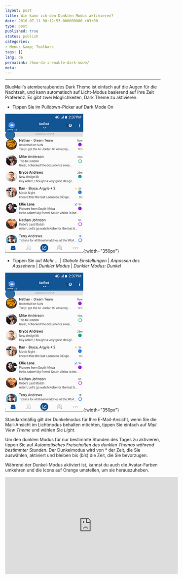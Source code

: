 ```yaml
---
layout: post
title: Wie kann ich den Dunklen Modus aktivieren?
date: 2016-07-11 08:12:53.000000000 +03:00
type: post
published: true
status: publish
categories:
- Menus &amp; Toolbars
tags: []
lang: de
permalink: /how-do-i-enable-dark-mode/
meta:
---
```


---

BlueMail's atemberaubendes Dark Theme ist einfach auf die Augen für die Nachtzeit, und kann automatisch auf Licht-Modus basierend auf Ihre Zeit Präferenz.
Es gibt zwei Möglichkeiten, Dark Theme zu aktivieren:

* Tippen Sie im Pulldown-Picker auf Dark Mode On

![DarkTheme](/assets/BlueMail_Tip_DarkTheme_v1.gif){:width="350px"}

* Tippen Sie auf *Mehr ...* \| *Globale Einstellungen* \| *Anpassen des Aussehens* \| *Dunkler Modus* \| *Dunkler Modus: Dunkel*

![Dark Theme 2](/assets/BlueMail_Tip_DarkTheme_v2.gif){:width="350px"}

Standardmäßig gilt der Dunkelmodus für Ihre E-Mail-Ansicht, wenn Sie die Mail-Ansicht im Lichtmodus behalten möchten, tippen Sie einfach auf *Mail View Theme* und wählen Sie *Light*.

Um den dunklen Modus für nur bestimmte Stunden des Tages zu aktivieren, tippen Sie auf *Automatisches Freischalten des dunklen Themas während bestimmter Stunden*. Der Dunkelmodus wird von * der Zeit, die Sie auswählen, aktiviert und bleiben bis (*bis*) die Zeit, die Sie bevorzugen.

Während der Dunkel-Modus aktiviert ist, kannst du auch die Avatar-Farben umkehren und die Icons auf Orange umstellen, um sie herauszuheben.

<iframe src="https://www.youtube.com/embed/O8Qzw8ulh_o?list=PLXcA1xyD8E7dB0XsKApln4AqCumFbmOJK&amp;loop=1" width="560" height="315" frameborder="0" allowfullscreen="allowfullscreen"></iframe>
